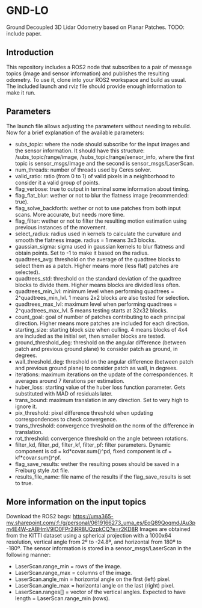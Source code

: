 # GND-LO
Ground Decoupled 3D Lidar Odometry based on Planar Patches. TODO: include paper.

## Introduction
This repository includes a ROS2 node that subscribes to a pair of message topics (image and sensor information) and publishes the resulting odometry. 
To use it, clone into your ROS2 workspace and build as usual. The included launch and rviz file should provide enough information to make it run. 

## Parameters
The launch file allows adjusting the parameters without needing to rebuild. Now for a brief explanation of the available parameters:
* subs_topic: where the node should subscribe for the input images and the sensor information. It should have this structure: /subs_topic/range/image, /subs_topic/range/sensor_info, where the first topic is sensor_msgs/Image and the second is sensor_msgs/LaserScan.
* num_threads: number of threads used by Ceres solver.
* valid_ratio: ratio (from 0 to 1) of valid pixels in a neighborhood to consider it a valid group of points.
* flag_verbose: true to output in terminal some information about timing.
* flag_flat_blur: wether or not to blur the flatness image (recommended: true).
* flag_solve_backforth: wether or not to use patches from both input scans. More accurate, but needs more time.
* flag_filter: wether or not to filter the resulting motion estimation using previous instances of the movement.
* select_radius: radius used in kernels to calculate the curvature and smooth the flatness image. radius = 1 means 3x3 blocks.
* gaussian_sigma: sigma used in gaussian kernels to blur flatness and obtain points. Set to -1 to make it based on the radius.
* quadtrees_avg: threshold on the average of the quadtree blocks to select them as a patch. Higher means more (less flat) patches are selected).
* quadtrees_std: threshold on the standard deviation of the quadtree blocks to divide them. Higher means blocks are divided less often.
* quadtrees_min_lvl: minimum level when performing quadtrees = 2^quadtrees_min_lvl. 1 means 2x2 blocks are also tested for selection.
* quadtrees_max_lvl: maximum level when performing quadtrees = 2^quadtrees_max_lvl. 5 means testing starts at 32x32 blocks.
* count_goal: goal of number of patches contributing to each principal direction. Higher means more patches are included for each direction.
* starting_size: starting block size when culling. 4 means blocks of 4x4 are included as the initial set, then smaller blocks are tested.
* ground_threshold_deg: threshold on the angular difference (between patch and previous ground plane) to consider patch as ground, in degrees.
* wall_threshold_deg: threshold on the angular difference (between patch and previous ground plane) to consider patch as wall, in degrees.
* iterations: maximum iterations on the update of the correspondences. It averages around 7 iterations per estimation.
* huber_loss: starting value of the huber loss function parameter. Gets substituted with MAD of residuals later.
* trans_bound: maximum translation in any direction. Set to very high to ignore it.
* pix_threshold: pixel difference threshold when updating correspondences to check convergence. 
* trans_threshold: convergence threshold on the norm of the difference in translation.
* rot_threshold: convergence threshold on the angle between rotations.
* filter_kd, filter_pd, filter_kf, filter_pf: filter parameters. Dynamic component is cd = kd\*covar.sum()^pd, fixed component is cf = kf\*covar.sum()^pf.
* flag_save_results: wether the resulting poses should be saved in a Freiburg style .txt file. 
* results_file_name: file name of the results if the flag_save_results is set to true.

## More information on the input topics
Download the ROS2 bags: https://uma365-my.sharepoint.com/:f:/g/personal/0619166273_uma_es/EoQ89QoqmdJAu3pm4E4W-zABHmV9lO0FPr2iRR8UQzpkCQ?e=r2KD8R
Images are obtained from the KITTI dataset using a spherical projection with a 1000x64 resolution, vertical angle from 2º to -24.8º, and horizontal from 180º to -180º. 
The sensor information is stored in a sensor_msgs/LaserScan in the following manner:
* LaserScan.range_min = rows of the image.
* LaserScan.range_max = columns of the image.
* LaserScan.angle_min = horizontal angle on the first (left) pixel.
* LaserScan.angle_max = horizontal angle on the last (right) pixel.
* LaserScan.ranges\[] = vector of the vertical angles. Expected to have length = LaserScan.range_min (rows).
